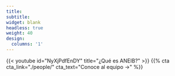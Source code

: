 ```yaml
---
title:
subtitle:
widget: blank
headless: true
weight: 40
design:
  columns: '1'
---
```

{{< youtube id="NyXjPdfEnDY" title="¿Qué es ANEIB?" >}}
{{% cta cta_link="./people/" cta_text="Conoce al equipo →" %}}
